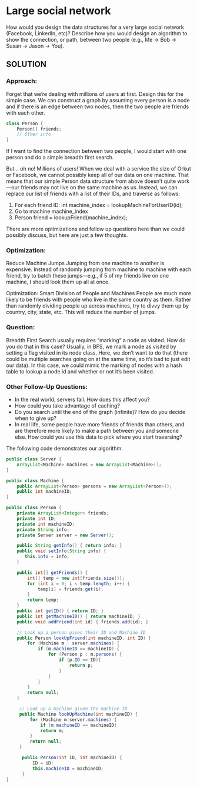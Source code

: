 # Large social network

How would you design the data structures for a very large social network \(Facebook, LinkedIn, etc\)? Describe how you would design an algorithm to show the connection, or path, between two people \(e.g., Me -&gt; Bob -&gt; Susan -&gt; Jason -&gt; You\).

## SOLUTION 

### Approach: 

Forget that we’re dealing with millions of users at first. Design this for the simple case. We can construct a graph by assuming every person is a node and if there is an edge between two nodes, then the two people are friends with each other. 

```java
class Person { 
    Person[] friends; 
    // Other info 
}
```

 If I want to find the connection between two people, I would start with one person and do a simple breadth first search.

But... oh no! Millions of users! When we deal with a service the size of Orkut or Facebook, we cannot possibly keep all of our data on one machine. That means that our simple Person data structure from above doesn’t quite work—our friends may not live on the same machine as us. Instead, we can replace our list of friends with a list of their IDs, and traverse as follows: 

1. For each friend ID: int machine\_index = lookupMachineForUserID\(id\);
2. Go to machine machine\_index
3. Person friend = lookupFriend\(machine\_index\); 

There are more optimizations and follow up questions here than we could possibly discuss, but here are just a few thoughts.

### Optimization:

Reduce Machine Jumps Jumping from one machine to another is expensive. Instead of randomly jumping from machine to machine with each friend, try to batch these jumps—e.g., if 5 of my friends live on one machine, I should look them up all at once.

Optimization: Smart Division of People and Machines People are much more likely to be friends with people who live in the same country as them. Rather than randomly dividing people up across machines, try to divvy them up by country, city, state, etc. This will reduce the number of jumps.

### Question: 

Breadth First Search usually requires “marking” a node as visited. How do you do that in this case? Usually, in BFS, we mark a node as visited by setting a flag visited in its node class. Here, we don’t want to do that \(there could be multiple searches going on at the same time, so it’s bad to just edit our data\). In this case, we could mimic the marking of nodes with a hash table to lookup a node id and whether or not it’s been visited. 

### Other Follow-Up Questions: 

* In the real world, servers fail. How does this affect you? 
* How could you take advantage of caching?
* Do you search until the end of the graph \(infinite\)? How do you decide when to give up?
* In real life, some people have more friends of friends than others, and are therefore more likely to make a path between you and someone else. How could you use this data to pick where you start traversing?

The following code demonstrates our algorithm:

```java
public class Server {
    ArrayList<Machine> machines = new ArrayList<Machine>();
}

public class Machine {
    public ArrayList<Person> persons = new ArrayList<Person>();
    public int machineID;
}

public class Person {
    private ArrayList<Integer> friends;
    private int ID;
    private int machineID;
    private String info;
    private Server server = new Server();

    public String getInfo() { return info; }
    public void setInfo(String info) {
       this.info = info;
    }

    public int[] getFriends() {
        int[] temp = new int[friends.size()];
        for (int i = 0; i < temp.length; i++) {
            temp[i] = friends.get(i);
        }
        return temp;
    }
    public int getID() { return ID; }
    public int getMachineID() { return machineID; }
    public void addFriend(int id) { friends.add(id); }

    // Look up a person given their ID and Machine ID
    public Person lookUpFriend(int machineID, int ID) {
        for (Machine m : server.machines) {
            if (m.machineID == machineID) {
                for (Person p : m.persons) {
                    if (p.ID == ID){
                        return p;
                    }
                }
            }
        }
        return null;
    }

     // Look up a machine given the machine ID
     public Machine lookUpMachine(int machineID) {
         for (Machine m:server.machines) {
             if (m.machineID == machineID)
             return m;
         }
         return null;
     }

      public Person(int iD, int machineID) {
          ID = iD;
          this.machineID = machineID;
      }
}
```



